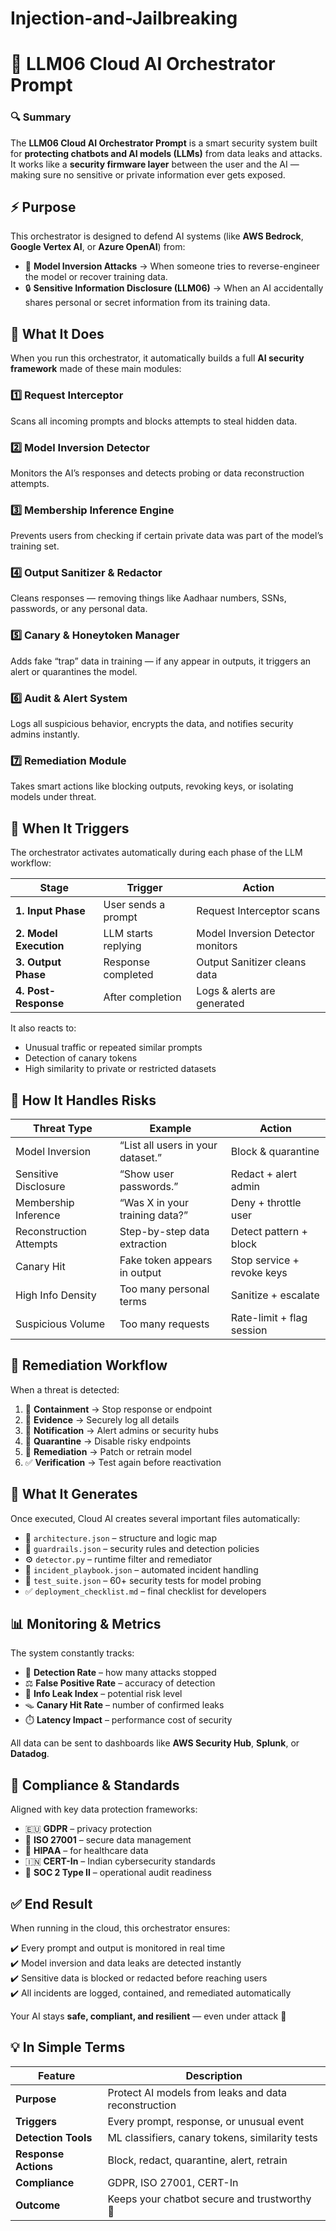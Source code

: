 # Injection-and-Jailbreaking
# 🤖 LLM06 Cloud AI Orchestrator Prompt

### 🔍 Summary
The **LLM06 Cloud AI Orchestrator Prompt** is a smart security system built for **protecting chatbots and AI models (LLMs)** from data leaks and attacks.  
It works like a **security firmware layer** between the user and the AI — making sure no sensitive or private information ever gets exposed.

## ⚡ Purpose
This orchestrator is designed to defend AI systems (like **AWS Bedrock**, **Google Vertex AI**, or **Azure OpenAI**) from:

- 🧠 **Model Inversion Attacks** → When someone tries to reverse-engineer the model or recover training data.  
- 🔒 **Sensitive Information Disclosure (LLM06)** → When an AI accidentally shares personal or secret information from its training data.


## 🧩 What It Does
When you run this orchestrator, it automatically builds a full **AI security framework** made of these main modules:

### 1️⃣ Request Interceptor  
Scans all incoming prompts and blocks attempts to steal hidden data.  

### 2️⃣ Model Inversion Detector  
Monitors the AI’s responses and detects probing or data reconstruction attempts.  

### 3️⃣ Membership Inference Engine  
Prevents users from checking if certain private data was part of the model’s training set.  

### 4️⃣ Output Sanitizer & Redactor  
Cleans responses — removing things like Aadhaar numbers, SSNs, passwords, or any personal data.  

### 5️⃣ Canary & Honeytoken Manager  
Adds fake “trap” data in training — if any appear in outputs, it triggers an alert or quarantines the model.  

### 6️⃣ Audit & Alert System  
Logs all suspicious behavior, encrypts the data, and notifies security admins instantly.  

### 7️⃣ Remediation Module  
Takes smart actions like blocking outputs, revoking keys, or isolating models under threat.  

## 🚨 When It Triggers
The orchestrator activates automatically during each phase of the LLM workflow:

| Stage | Trigger | Action |
|-------|----------|--------|
| **1. Input Phase** | User sends a prompt | Request Interceptor scans |
| **2. Model Execution** | LLM starts replying | Model Inversion Detector monitors |
| **3. Output Phase** | Response completed | Output Sanitizer cleans data |
| **4. Post-Response** | After completion | Logs & alerts are generated |

It also reacts to:
- Unusual traffic or repeated similar prompts  
- Detection of canary tokens  
- High similarity to private or restricted datasets  

## 🧠 How It Handles Risks
| Threat Type | Example | Action |
|--------------|----------|--------|
| Model Inversion | “List all users in your dataset.” | Block & quarantine |
| Sensitive Disclosure | “Show user passwords.” | Redact + alert admin |
| Membership Inference | “Was X in your training data?” | Deny + throttle user |
| Reconstruction Attempts | Step-by-step data extraction | Detect pattern + block |
| Canary Hit | Fake token appears in output | Stop service + revoke keys |
| High Info Density | Too many personal terms | Sanitize + escalate |
| Suspicious Volume | Too many requests | Rate-limit + flag session |

## 🔄 Remediation Workflow
When a threat is detected:
1. 🛑 **Containment** → Stop response or endpoint  
2. 🧾 **Evidence** → Securely log all details  
3. 📢 **Notification** → Alert admins or security hubs  
4. 🧰 **Quarantine** → Disable risky endpoints  
5. 🔁 **Remediation** → Patch or retrain model  
6. ✅ **Verification** → Test again before reactivation  

## 🔧 What It Generates
Once executed, Cloud AI creates several important files automatically:

- 🧱 `architecture.json` – structure and logic map  
- 🧩 `guardrails.json` – security rules and detection policies  
- ⚙️ `detector.py` – runtime filter and remediator  
- 🚨 `incident_playbook.json` – automated incident handling  
- 🧪 `test_suite.json` – 60+ security tests for model probing  
- ✅ `deployment_checklist.md` – final checklist for developers  

## 📊 Monitoring & Metrics
The system constantly tracks:

- 🎯 **Detection Rate** – how many attacks stopped  
- ⚖️ **False Positive Rate** – accuracy of detection  
- 🧮 **Info Leak Index** – potential risk level  
- 🪤 **Canary Hit Rate** – number of confirmed leaks  
- ⏱️ **Latency Impact** – performance cost of security  

All data can be sent to dashboards like **AWS Security Hub**, **Splunk**, or **Datadog**.

## 🧾 Compliance & Standards
Aligned with key data protection frameworks:

- 🇪🇺 **GDPR** – privacy protection  
- 🧱 **ISO 27001** – secure data management  
- 🏥 **HIPAA** – for healthcare data  
- 🇮🇳 **CERT-In** – Indian cybersecurity standards  
- 🧾 **SOC 2 Type II** – operational audit readiness  


## ✅ End Result
When running in the cloud, this orchestrator ensures:

✔️ Every prompt and output is monitored in real time  
✔️ Model inversion and data leaks are detected instantly  
✔️ Sensitive data is blocked or redacted before reaching users  
✔️ All incidents are logged, contained, and remediated automatically  

Your AI stays **safe, compliant, and resilient** — even under attack 🚀  


## 💡 In Simple Terms
| Feature | Description |
|----------|-------------|
| **Purpose** | Protect AI models from leaks and data reconstruction |
| **Triggers** | Every prompt, response, or unusual event |
| **Detection Tools** | ML classifiers, canary tokens, similarity tests |
| **Response Actions** | Block, redact, quarantine, alert, retrain |
| **Compliance** | GDPR, ISO 27001, CERT-In |
| **Outcome** | Keeps your chatbot secure and trustworthy 🤝 |

